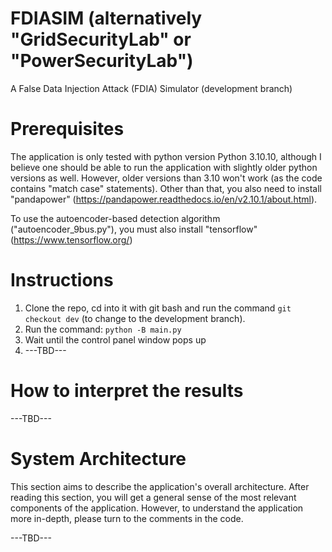 # FDIASIM (alternatively "GridSecurityLab" or "PowerSecurityLab")
A False Data Injection Attack (FDIA) Simulator (development branch)

# Prerequisites
The application is only tested with python version Python 3.10.10, although I believe one should be able to run the application with slightly older python versions as well. However, older versions than 3.10 won't work (as the code contains "match case" statements). Other than that, you also need to install "pandapower" (https://pandapower.readthedocs.io/en/v2.10.1/about.html).

To use the autoencoder-based detection algorithm ("autoencoder_9bus.py"), you must also install "tensorflow" (https://www.tensorflow.org/)

# Instructions
1. Clone the repo, cd into it with git bash and run the command ``` git checkout dev ``` (to change to the development branch). 
2. Run the command: ``` python -B main.py ```  
3. Wait until the control panel window pops up
4. ---TBD---

# How to interpret the results
---TBD---

# System Architecture
This section aims to describe the application's overall architecture. After reading this section, you will get a general sense of the most relevant components of the application. However, to understand the application more in-depth, please turn to the comments in the code. 

---TBD--- 


